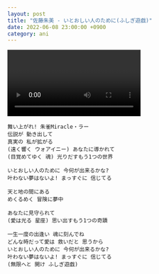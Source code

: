```yaml
---
layout: post
title: "佐藤朱美 - いとおしい人のために(ふしぎ遊戯)"
date: 2022-06-08 23:00:00 +0900
category: ani
---
```


<div class="video-container">
    <video id="player" class="video-js vjs-default-skin vjs-big-play-centered" data-json="/public/json/ani/佐藤朱美 - いとおしい人のために(ふしぎ遊戯).json"></video>
</div>

```
舞い上がれ! 朱雀Miracle・ラー
伝説が 動き出して
真実の 私が拡がる
(遠く響く ウォアイニー) あなたに導かれて
(目覚めてゆく 魂) 光りだすもう1つの世界

いとおしい人のために 今何が出来るかな?
叶わない夢はないよ! まっすぐに 信じてる

天と地の間にある
めくるめく 冒険に夢中

あなたに見守られて
(愛は光る 星座) 思い出すもう1つの奇蹟

一生一度の出逢い 魂に刻んでね
どんな時だって愛は 救いだと 思うから
いとおしい人のために 今何が出来るかな?
叶わない夢はないよ! まっすぐに 信じてる
(無限へと 開け ふしぎ遊戯)
```